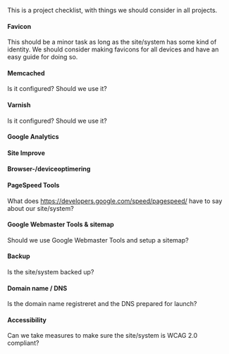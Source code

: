 This is a project checklist, with things we should consider in all projects.

#### Favicon
This should be a minor task as long as the site/system has some kind of identity. We should consider making favicons for all devices and have an easy guide for doing so.

#### Memcached
Is it configured? Should we use it?

#### Varnish
Is it configured? Should we use it?

#### Google Analytics

#### Site Improve

#### Browser-/deviceoptimering

#### PageSpeed Tools
What does https://developers.google.com/speed/pagespeed/ have to say about our site/system?

#### Google Webmaster Tools & sitemap
Should we use Google Webmaster Tools and setup a sitemap?

#### Backup
Is the site/system backed up?

#### Domain name / DNS
Is the domain name registreret and the DNS prepared for launch?

#### Accessibility
Can we take measures to make sure the site/system is WCAG 2.0 compliant?
